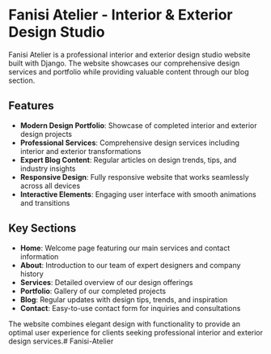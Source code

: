 # Fanisi Atelier - Interior & Exterior Design Studio

Fanisi Atelier is a professional interior and exterior design studio website built with Django. The website showcases our comprehensive design services and portfolio while providing valuable content through our blog section.

## Features

- **Modern Design Portfolio**: Showcase of completed interior and exterior design projects
- **Professional Services**: Comprehensive design services including interior and exterior transformations
- **Expert Blog Content**: Regular articles on design trends, tips, and industry insights
- **Responsive Design**: Fully responsive website that works seamlessly across all devices
- **Interactive Elements**: Engaging user interface with smooth animations and transitions

## Key Sections

- **Home**: Welcome page featuring our main services and contact information
- **About**: Introduction to our team of expert designers and company history
- **Services**: Detailed overview of our design offerings
- **Portfolio**: Gallery of our completed projects
- **Blog**: Regular updates with design tips, trends, and inspiration
- **Contact**: Easy-to-use contact form for inquiries and consultations

The website combines elegant design with functionality to provide an optimal user experience for clients seeking professional interior and exterior design services.# Fanisi-Atelier
